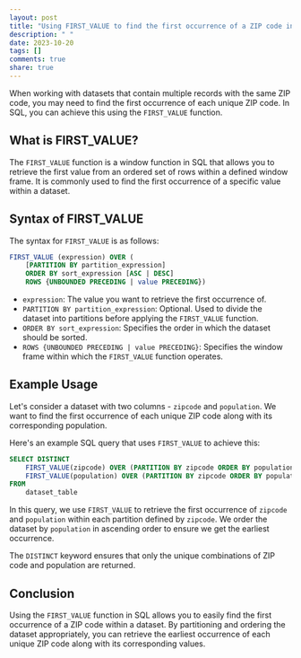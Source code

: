 ```yaml
---
layout: post
title: "Using FIRST_VALUE to find the first occurrence of a ZIP code in a dataset"
description: " "
date: 2023-10-20
tags: []
comments: true
share: true
---
```


When working with datasets that contain multiple records with the same ZIP code, you may need to find the first occurrence of each unique ZIP code. In SQL, you can achieve this using the `FIRST_VALUE` function.

## What is FIRST_VALUE?

The `FIRST_VALUE` function is a window function in SQL that allows you to retrieve the first value from an ordered set of rows within a defined window frame. It is commonly used to find the first occurrence of a specific value within a dataset.

## Syntax of FIRST_VALUE

The syntax for `FIRST_VALUE` is as follows:

```sql
FIRST_VALUE (expression) OVER (
    [PARTITION BY partition_expression] 
    ORDER BY sort_expression [ASC | DESC] 
    ROWS {UNBOUNDED PRECEDING | value PRECEDING})
```

- `expression`: The value you want to retrieve the first occurrence of.
- `PARTITION BY partition_expression`: Optional. Used to divide the dataset into partitions before applying the `FIRST_VALUE` function.
- `ORDER BY sort_expression`: Specifies the order in which the dataset should be sorted.
- `ROWS {UNBOUNDED PRECEDING | value PRECEDING}`: Specifies the window frame within which the `FIRST_VALUE` function operates.

## Example Usage

Let's consider a dataset with two columns - `zipcode` and `population`. We want to find the first occurrence of each unique ZIP code along with its corresponding population.

Here's an example SQL query that uses `FIRST_VALUE` to achieve this:

```sql
SELECT DISTINCT 
    FIRST_VALUE(zipcode) OVER (PARTITION BY zipcode ORDER BY population ASC) AS first_zipcode,
    FIRST_VALUE(population) OVER (PARTITION BY zipcode ORDER BY population ASC) AS first_population
FROM 
    dataset_table
```

In this query, we use `FIRST_VALUE` to retrieve the first occurrence of `zipcode` and `population` within each partition defined by `zipcode`. We order the dataset by `population` in ascending order to ensure we get the earliest occurrence.

The `DISTINCT` keyword ensures that only the unique combinations of ZIP code and population are returned.

## Conclusion

Using the `FIRST_VALUE` function in SQL allows you to easily find the first occurrence of a ZIP code within a dataset. By partitioning and ordering the dataset appropriately, you can retrieve the earliest occurrence of each unique ZIP code along with its corresponding values.